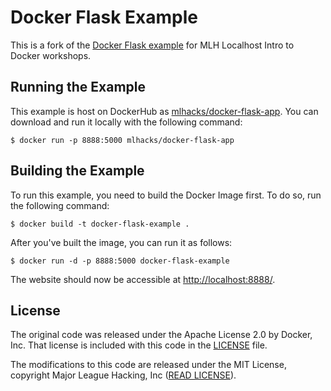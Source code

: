 # Docker Flask Example

This is a fork of the [Docker Flask example][1] for MLH Localhost Intro
to Docker workshops.

## Running the Example

This example is host on DockerHub as [mlhacks/docker-flask-app][3].  You can download
and run it locally with the following command:

```
$ docker run -p 8888:5000 mlhacks/docker-flask-app
```

## Building the Example

To run this example, you need to build the Docker Image first. To do so, run
the following command:

```
$ docker build -t docker-flask-example .
```

After you've built the image, you can run it as follows:

```
$ docker run -d -p 8888:5000 docker-flask-example
```

The website should now be accessible at [http://localhost:8888/][2].

## License

The original code was released under the Apache License 2.0 by Docker, Inc.
That license is included with this code in the [LICENSE](LICENSE) file.

The modifications to this code are released under the MIT License, copyright 
Major League Hacking, Inc ([READ LICENSE](../README.md)).

[1]: https://github.com/docker/labs/tree/master/beginner/flask-app
[2]: http://localhost:8888
[3]: https://hub.docker.com/r/mlhacks/docker-flask-app/
